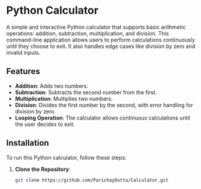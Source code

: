 # Python Calculator

A simple and interactive Python calculator that supports basic arithmetic operations: addition, subtraction, multiplication, and division. This command-line application allows users to perform calculations continuously until they choose to exit. It also handles edge cases like division by zero and invalid inputs.

## Features

- **Addition**: Adds two numbers.
- **Subtraction**: Subtracts the second number from the first.
- **Multiplication**: Multiplies two numbers.
- **Division**: Divides the first number by the second, with error handling for division by zero.
- **Looping Operation**: The calculator allows continuous calculations until the user decides to exit.

## Installation

To run this Python calculator, follow these steps:

1. **Clone the Repository**:
   ```bash
   git clone https://github.com/ParichayDutta/Calculator.git
